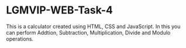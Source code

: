 # LGMVIP-WEB-Task-4
This is a calculator created using HTML, CSS and JavaScript. In this you can perform Addtion, Subtraction, Multiplication, Divide and Modulo operations.
